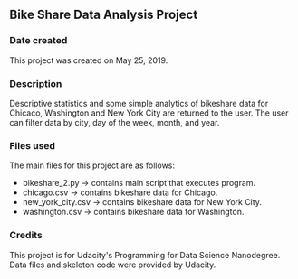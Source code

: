 ## Bike Share Data Analysis Project

### Date created
This project was created on May 25, 2019. 

### Description
Descriptive statistics and some simple analytics of bikeshare data for Chicaco, Washington and New York City are returned to the user. The user can filter data by city, day of the week, month, and year.

### Files used
The main files for this project are as follows:

- bikeshare_2.py -> contains main script that executes program.
- chicago.csv -> contains bikeshare data for Chicago.
- new_york_city.csv -> contains bikeshare data for New York City.
- washington.csv -> contains bikeshare data for Washington.

### Credits
This project is for Udacity's Programming for Data Science Nanodegree. Data files and skeleton code were provided by Udacity. 

